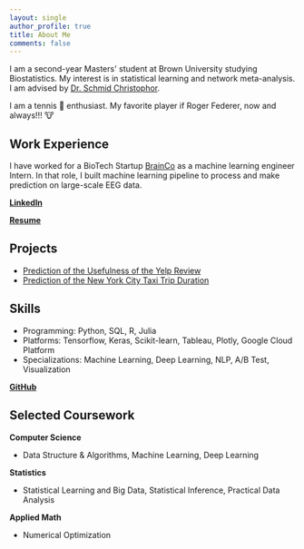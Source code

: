 ```yaml
---
layout: single
author_profile: true
title: About Me
comments: false
---
```

I am a second-year Masters' student at Brown University studying Biostatistics. My interest is in statistical learning and network meta-analysis. I am advised by [Dr. Schmid Christophor](https://vivo.brown.edu/display/cschmid).

I am a tennis :tennis: enthusiast. My favorite player if Roger Federer, now and always!!! :cow:

## Work Experience

I have worked for a BioTech Startup [BrainCo](https://www.brainco.tech/) as a machine learning engineer Intern. In that role, I built machine learning pipeline to process and make prediction on large-scale EEG data.

**[LinkedIn](https://www.linkedin.com/in/fuyu-zou-3a7576151/)**

**[Resume](Resume_FuyuZou_DS.pdf)**

## Projects
* [Prediction of the Usefulness of the Yelp Review](yelp_review_report.pdf)
* [Prediction of the New York City Taxi Trip Duration](https://www.kaggle.com/c/nyc-taxi-trip-duration)


## Skills
* Programming: Python, SQL, R, Julia
* Platforms: Tensorflow, Keras, Scikit-learn, Tableau, Plotly, Google Cloud Platform
* Specializations: Machine Learning, Deep Learning, NLP, A/B Test, Visualization


**[GitHub](https://github.com/FreyaZou)**

## Selected Coursework
**Computer Science**

* Data Structure & Algorithms, Machine Learning, Deep Learning

**Statistics**

* Statistical Learning and Big Data, Statistical Inference, Practical Data Analysis


**Applied Math**

* Numerical Optimization


